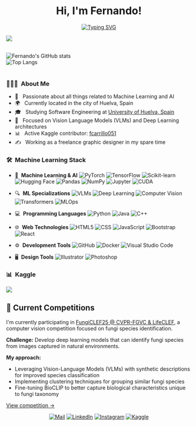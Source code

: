 <h1 align="center"><b>Hi, I'm Fernando!</b></h1>
<p align="center">
 <a href="https://git.io/typing-svg"><img src="https://readme-typing-svg.demolab.com?font=Poppins&pause=1000&color=0066CC&center=true&vCenter=true&width=435&lines=Machine+Learning+Engineer;Vision+Language+Models;Deep+Learning+Enthusiast" alt="Typing SVG" /></a>
</p>
	
<img src="https://user-images.githubusercontent.com/73097560/115834477-dbab4500-a447-11eb-908a-139a6edaec5c.gif">
<br><br>
	
![Fernando's GitHub stats](https://github-readme-stats.vercel.app/api?username=cgarciafernando&show_icons=true&theme=transparent&title_color=0066CC&text_color=1A73E8&icon_color=4285F4&border_color=2C7BB6&bg_color=ffffff)
<br>
![Top Langs](https://github-readme-stats.vercel.app/api/top-langs/?username=cgarciafernando&theme=transparent&title_color=0066CC&text_color=1A73E8&border_color=2C7BB6&bg_color=ffffff)
<br>
<br>
	
<h3> 👨🏻‍💻 &nbsp;About Me </h3>

- 🤖 &nbsp; Passionate about all things related to Machine Learning and AI
- 🌍 &nbsp; Currently located in the city of Huelva, Spain
- 🎓 &nbsp; Studying Software Engineering at <a href='https://www.uhu.es/'>University of Huelva, Spain</a>
- 🧠 &nbsp; Focused on Vision Language Models (VLMs) and Deep Learning architectures
- 📊 &nbsp; Active Kaggle contributor: <a href='https://www.kaggle.com/fcarrillo051'>fcarrillo051</a>
- ✍️ &nbsp; Working as a freelance graphic designer in my spare time

<h3> 🛠 &nbsp;Machine Learning Stack</h3>

- 🤖 &nbsp;**Machine Learning & AI**
  ![PyTorch](https://img.shields.io/badge/-PyTorch-0066CC?style=flat&logo=pytorch&logoColor=white)
  ![TensorFlow](https://img.shields.io/badge/-TensorFlow-0066CC?style=flat&logo=tensorflow&logoColor=white)
  ![Scikit-learn](https://img.shields.io/badge/-ScikitLearn-0066CC?style=flat&logo=scikit-learn&logoColor=white)
  ![Hugging Face](https://img.shields.io/badge/-HuggingFace-0066CC?style=flat&logo=huggingface&logoColor=white)
  ![Pandas](https://img.shields.io/badge/-Pandas-0066CC?style=flat&logo=pandas&logoColor=white)
  ![NumPy](https://img.shields.io/badge/-NumPy-0066CC?style=flat&logo=numpy&logoColor=white)
  ![Jupyter](https://img.shields.io/badge/-Jupyter-0066CC?style=flat&logo=jupyter&logoColor=white)
  ![CUDA](https://img.shields.io/badge/-CUDA-0066CC?style=flat&logo=nvidia&logoColor=white)

- 🔍 &nbsp;**ML Specializations**
  ![VLMs](https://img.shields.io/badge/-Vision%20Language%20Models-1A73E8?style=flat&logo=opencv&logoColor=white)
  ![Deep Learning](https://img.shields.io/badge/-Deep%20Learning-1A73E8?style=flat&logo=brain&logoColor=white)
  ![Computer Vision](https://img.shields.io/badge/-Computer%20Vision-1A73E8?style=flat&logo=opencv&logoColor=white)
  ![Transformers](https://img.shields.io/badge/-Transformers-1A73E8?style=flat&logo=huggingface&logoColor=white)
  ![MLOps](https://img.shields.io/badge/-MLOps-1A73E8?style=flat&logo=kubernetes&logoColor=white)

- 💻 &nbsp;**Programming Languages**
  ![Python](https://img.shields.io/badge/-Python-2C7BB6?style=flat&logo=python&logoColor=white)
  ![Java](https://img.shields.io/badge/-Java-2C7BB6?style=flat&logo=Java&logoColor=white)
  ![C++](https://img.shields.io/badge/-C++-2C7BB6?style=flat&logo=C%2B%2B&logoColor=white)

- 🌐 &nbsp;**Web Technologies**
  ![HTML5](https://img.shields.io/badge/-HTML5-4285F4?style=flat&logo=HTML5&logoColor=white)
  ![CSS](https://img.shields.io/badge/-CSS-4285F4?style=flat&logo=CSS3&logoColor=white)
  ![JavaScript](https://img.shields.io/badge/-JavaScript-4285F4?style=flat&logo=javascript&logoColor=white)
  ![Bootstrap](https://img.shields.io/badge/-Bootstrap-4285F4?style=flat&logo=bootstrap&logoColor=white)
  ![React](https://img.shields.io/badge/-React-4285F4?style=flat&logo=react&logoColor=white)

- ⚙️ &nbsp;**Development Tools**
  ![GitHub](https://img.shields.io/badge/-GitHub-4169E1?style=flat&logo=github&logoColor=white)
  ![Docker](https://img.shields.io/badge/-Docker-4169E1?style=flat&logo=docker&logoColor=white)
  ![Visual Studio Code](https://img.shields.io/badge/-Visual%20Studio%20Code-4169E1?style=flat&logo=visual-studio-code&logoColor=white)

- 🖥 &nbsp;**Design Tools**
  ![Illustrator](https://img.shields.io/badge/-Adobe%20Illustrator-2C7BB6?style=flat&logo=adobe-illustrator&logoColor=white)
  ![Photoshop](https://img.shields.io/badge/-Adobe%20Photoshop-2C7BB6?style=flat&logo=adobe-photoshop&logoColor=white)

<h3> 📊 &nbsp;Kaggle</h3>

<a href="https://www.kaggle.com/fcarrillo051">
  <img src="https://img.shields.io/badge/Kaggle-Contributor-1A73E8?style=flat&logo=kaggle" />
</a>

## 🍄 Current Competitions

I'm currently participating in [FungiCLEF25 @ CVPR-FGVC & LifeCLEF](https://www.kaggle.com/competitions/fungiclef2025), a computer vision competition focused on fungi species identification.

**Challenge:** Develop deep learning models that can identify fungi species from images captured in natural environments.

**My approach:**
- Leveraging Vision-Language Models (VLMs) with synthetic descriptions for improved species classification
- Implementing clustering techniques for grouping similar fungi species
- Fine-tuning BioCLIP to better capture biological characteristics unique to fungi taxonomy

[View competition →](https://www.kaggle.com/competitions/fungi-clef-2025/leaderboard)

<p align="center">
<a href='mailto:cgarciafernando@outlook.com' target="_blank"><img alt='Mail' src='https://img.shields.io/badge/Gmail-100000?style=flat-square&logo=Gmail&logoColor=white&labelColor=2C7BB6&color=white'/></a>
<a href='https://www.linkedin.com/in/fernando-carrillo-garc%C3%ADa/' target="_blank"><img alt='LinkedIn' src='https://img.shields.io/badge/LinkedIn-100000?style=flat-square&logo=linkedin&logoColor=white&labelColor=2C7BB6&color=white'/></a>
<a href='https://www.instagram.com/c.fernando.g/' target="_blank"><img alt='Instagram' src='https://img.shields.io/badge/Instagram-100000?style=flat-square&logo=Instagram&logoColor=white&labelColor=2C7BB6&color=white'/></a>
<a href='https://www.kaggle.com/fcarrillo051' target="_blank"><img alt='Kaggle' src='https://img.shields.io/badge/Kaggle-100000?style=flat-square&logo=Kaggle&logoColor=white&labelColor=2C7BB6&color=white'/></a>
</p>
